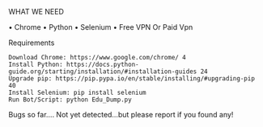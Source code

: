 WHAT WE NEED



•	Chrome 
•	Python 
•	Selenium 
•	Free VPN Or Paid Vpn


Requirements

    Download Chrome: https://www.google.com/chrome/ 4
    Install Python: https://docs.python-guide.org/starting/installation/#installation-guides 24
    Upgrade pip: https://pip.pypa.io/en/stable/installing/#upgrading-pip 40
    Install Selenium: pip install selenium
    Run Bot/Script: python Edu_Dump.py

Bugs so far….
Not yet detected…but please report if you found any!

